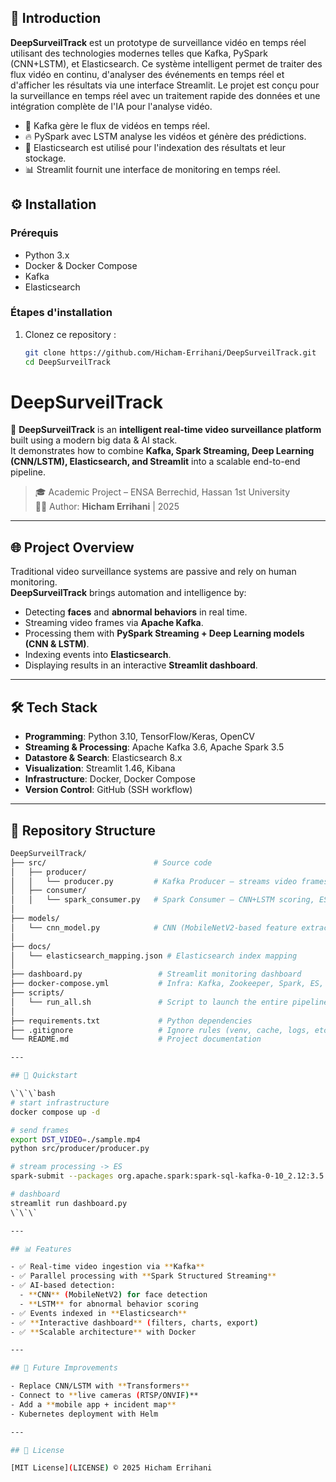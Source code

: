 ## 🚀 Introduction

**DeepSurveilTrack** est un prototype de surveillance vidéo en temps réel utilisant des technologies modernes telles que Kafka, PySpark (CNN+LSTM), et Elasticsearch. Ce système intelligent permet de traiter des flux vidéo en continu, d'analyser des événements en temps réel et d'afficher les résultats via une interface Streamlit. Le projet est conçu pour la surveillance en temps réel avec un traitement rapide des données et une intégration complète de l'IA pour l'analyse vidéo.

- 📡 Kafka gère le flux de vidéos en temps réel.
- 🔥 PySpark avec LSTM analyse les vidéos et génère des prédictions.
- 🔎 Elasticsearch est utilisé pour l'indexation des résultats et leur stockage.
- 📊 Streamlit fournit une interface de monitoring en temps réel.
## ⚙️ Installation

### Prérequis

- Python 3.x
- Docker & Docker Compose
- Kafka
- Elasticsearch

### Étapes d'installation

1. Clonez ce repository :
   ```bash
   git clone https://github.com/Hicham-Errihani/DeepSurveilTrack.git
   cd DeepSurveilTrack


# DeepSurveilTrack

🚀 **DeepSurveilTrack** is an **intelligent real-time video surveillance platform** built using a modern big data & AI stack.  
It demonstrates how to combine **Kafka, Spark Streaming, Deep Learning (CNN/LSTM), Elasticsearch, and Streamlit** into a scalable end-to-end pipeline.

> 🎓 Academic Project – ENSA Berrechid, Hassan 1st University  
> 👨‍💻 Author: **Hicham Errihani** | 2025

---

## 🌐 Project Overview

Traditional video surveillance systems are passive and rely on human monitoring.  
**DeepSurveilTrack** brings automation and intelligence by:

- Detecting **faces** and **abnormal behaviors** in real time.  
- Streaming video frames via **Apache Kafka**.  
- Processing them with **PySpark Streaming + Deep Learning models (CNN & LSTM)**.  
- Indexing events into **Elasticsearch**.  
- Displaying results in an interactive **Streamlit dashboard**.  

---

## 🛠️ Tech Stack

- **Programming**: Python 3.10, TensorFlow/Keras, OpenCV  
- **Streaming & Processing**: Apache Kafka 3.6, Apache Spark 3.5  
- **Datastore & Search**: Elasticsearch 8.x  
- **Visualization**: Streamlit 1.46, Kibana  
- **Infrastructure**: Docker, Docker Compose  
- **Version Control**: GitHub (SSH workflow)  

---

## 📂 Repository Structure

```bash
DeepSurveilTrack/
├── src/                        # Source code
│   ├── producer/
│   │   └── producer.py         # Kafka Producer – streams video frames
│   ├── consumer/
│   │   └── spark_consumer.py   # Spark Consumer – CNN+LSTM scoring, ES indexing
│
├── models/
│   └── cnn_model.py            # CNN (MobileNetV2-based feature extractor)
│
├── docs/
│   └── elasticsearch_mapping.json # Elasticsearch index mapping
│
├── dashboard.py                 # Streamlit monitoring dashboard
├── docker-compose.yml           # Infra: Kafka, Zookeeper, Spark, ES, Kibana
├── scripts/
│   └── run_all.sh               # Script to launch the entire pipeline
│
├── requirements.txt             # Python dependencies
├── .gitignore                   # Ignore rules (venv, cache, logs, etc.)
└── README.md                    # Project documentation

---

## 🚀 Quickstart

\`\`\`bash
# start infrastructure
docker compose up -d

# send frames
export DST_VIDEO=./sample.mp4
python src/producer/producer.py

# stream processing -> ES
spark-submit --packages org.apache.spark:spark-sql-kafka-0-10_2.12:3.5.5 src/consumer/spark_consumer.py

# dashboard
streamlit run dashboard.py
\`\`\`

---

## 📊 Features

- ✅ Real-time video ingestion via **Kafka**  
- ✅ Parallel processing with **Spark Structured Streaming**  
- ✅ AI-based detection:
  - **CNN** (MobileNetV2) for face detection
  - **LSTM** for abnormal behavior scoring  
- ✅ Events indexed in **Elasticsearch**  
- ✅ **Interactive dashboard** (filters, charts, export)  
- ✅ **Scalable architecture** with Docker  

---

## 🔮 Future Improvements

- Replace CNN/LSTM with **Transformers**  
- Connect to **live cameras (RTSP/ONVIF)**  
- Add a **mobile app + incident map**  
- Kubernetes deployment with Helm  

---

## 📜 License

[MIT License](LICENSE) © 2025 Hicham Errihani
